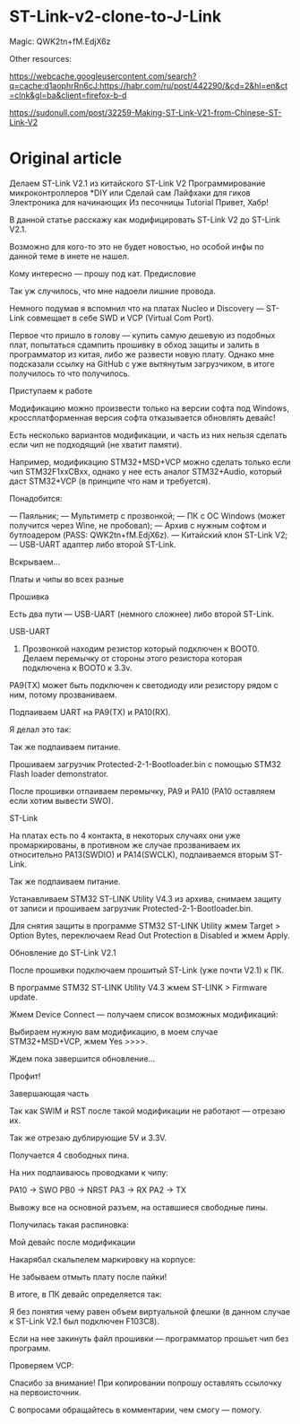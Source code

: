 # ST-Link-v2-clone-to-J-Link

Magic: QWK2tn+fM.EdjX6z

Other resources:

https://webcache.googleusercontent.com/search?q=cache:d1aophrRn6cJ:https://habr.com/ru/post/442290/&cd=2&hl=en&ct=clnk&gl=ba&client=firefox-b-d

https://sudonull.com/post/32259-Making-ST-Link-V21-from-Chinese-ST-Link-V2

# Original article

Делаем ST-Link V2.1 из китайского ST-Link V2
Программирование микроконтроллеров *DIY или Сделай сам Лайфхаки для гиков Электроника для начинающих
Из песочницы
Tutorial
Привет, Хабр!

В данной статье расскажу как модифицировать ST-Link V2 до ST-Link V2.1.

Возможно для кого-то это не будет новостью, но особой инфы по данной теме в инете не нашел.

Кому интересно — прошу под кат.
Предисловие

Так уж случилось, что мне надоели лишние провода.

Немного подумав я вспомнил что на платах Nucleo и Discovery — ST-Link совмещает в себе SWD и VCP (Virtual Com Port).

Первое что пришло в голову — купить самую дешевую из подобных плат, попытаться сдампить прошивку в обход защиты и залить в программатор из китая, либо же развести новую плату.
Однако мне подсказали ссылку на GitHub с уже вытянутым загрузчиком, в итоге получилось то что получилось.

Приступаем к работе

Модификацию можно произвести только на версии софта под Windows, кроссплатформенная версия софта отказывается обновлять девайс!

Есть несколько вариантов модификации, и часть из них нельзя сделать если чип не подходящий (не хватит памяти).

Например, модификацию STM32+MSD+VCP можно сделать только если чип STM32F1xxCBxx, однако у нее есть аналог STM32+Audio, который даст STM32+VCP (в принципе что нам и требуется).

Понадобится:

— Паяльник;
— Мультиметр с прозвонкой;
— ПК с ОС Windows (может получится через Wine, не пробовал);
— Архив с нужным софтом и бутлоадером (PASS: QWK2tn+fM.EdjX6z).
— Китайский клон ST-Link V2;
— USB-UART адаптер либо второй ST-Link.

Вскрываем...

Платы и чипы во всех разные




Прошивка

Есть два пути — USB-UART (немного сложнее) либо второй ST-Link.

USB-UART


1) Прозвонкой находим резистор который подключен к BOOT0.
Делаем перемычку от стороны этого резистора которая подключена к BOOT0 к 3.3v.

PA9(TX) может быть подключен к светодиоду или резистору рядом с ним, потому прозваниваем.

Подпаиваем UART на PA9(TX) и PA10(RX).

Я делал это так:



Так же подпаиваем питание.

Прошиваем загрузчик Protected-2-1-Bootloader.bin с помощью STM32 Flash loader demonstrator.

После прошивки отпаиваем перемычку, PA9 и PA10 (PA10 оставляем если хотим вывести SWO).

ST-Link

На платах есть по 4 контакта, в некоторых случаях они уже промаркированы, в противном же случае прозваниваем их относительно PA13(SWDIO) и PA14(SWCLK), подпаиваемся вторым ST-Link.



Так же подпаиваем питание.

Устанавливаем STM32 ST-LINK Utility V4.3 из архива, снимаем защиту от записи и прошиваем загрузчик Protected-2-1-Bootloader.bin.

Для снятия защиты в программе STM32 ST-LINK Utility жмем Target > Option Bytes, переключаем Read Out Protection в Disabled и жмем Apply.

Обновление до ST-Link V2.1

После прошивки подключаем прошитый ST-Link (уже почти V2.1) к ПК.

В программе STM32 ST-LINK Utility V4.3 жмем ST-LINK > Firmware update.

Жмем Device Connect — получаем список возможных модификаций:

Выбираем нужную вам модификацию, в моем случае STM32+MSD+VCP, жмем Yes >>>>.

Ждем пока завершится обновление…



Профит!

Завершающая часть

Так как SWIM и RST после такой модификации не работают — отрезаю их.

Так же отрезаю дублирующие 5V и 3.3V.

Получается 4 свободных пина.

На них подпаиваюсь проводками к чипу:

PA10 -> SWO
PB0 -> NRST
PA3 -> RX
PA2 -> TX

Вывожу все на основной разъем, на оставшиеся свободные пины.

Получилась такая распиновка:



Мой девайс после модификации




Накарябал скальпелем маркировку на корпусе:



Не забываем отмыть плату после пайки!

В итоге, в ПК девайс определяется так:





Я без понятия чему равен объем виртуальной флешки (в данном случае к ST-Link V2.1 был подключен F103C8).

Если на нее закинуть файл прошивки — программатор прошьет чип без программ.

Проверяем VCP:



Спасибо за внимание!
При копировании попрошу оставлять ссылочку на первоисточник.

С вопросами обращайтесь в комментарии, чем смогу — помогу.
